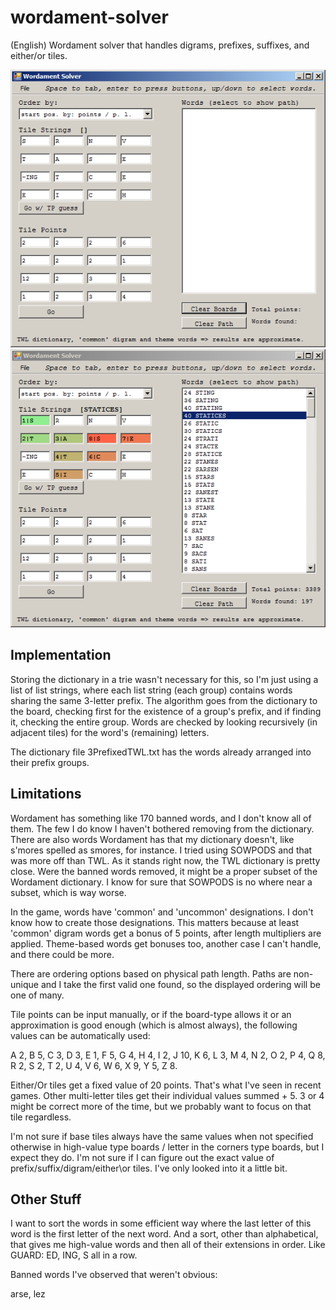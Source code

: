 wordament-solver
================

(English) Wordament solver that handles digrams, prefixes, suffixes, and either/or tiles.

![before](/Screenshots/1.PNG)
![after](/Screenshots/2.PNG)

Implementation
--------------

Storing the dictionary in a trie wasn't necessary for this, so I'm just using a list of list strings, where each list string (each group) contains words sharing the same 3-letter prefix. The algorithm goes from the dictionary to the board, checking first for the existence of a group's prefix, and if finding it, checking the entire group. Words are checked by looking recursively (in adjacent tiles) for the word's (remaining) letters.

The dictionary file 3PrefixedTWL.txt has the words already arranged into their prefix groups.

Limitations
-----------

Wordament has something like 170 banned words, and I don't know all of them. The few I do know I haven't bothered removing from the dictionary. There are also words Wordament has that my dictionary doesn't, like s'mores spelled as smores, for instance. I tried using SOWPODS and that was more off than TWL. As it stands right now, the TWL dictionary is pretty close. Were the banned words removed, it might be a proper subset of the Wordament dictionary. I know for sure that SOWPODS is no where near a subset, which is way worse.

In the game, words have 'common' and 'uncommon' designations. I don't know how to create those designations. This matters because at least 'common' digram words get a bonus of 5 points, after length multipliers are applied. Theme-based words get bonuses too, another case I can't handle, and there could be more.

There are ordering options based on physical path length. Paths are non-unique and I take the first valid one found, so the displayed ordering will be one of many.

Tile points can be input manually, or if the board-type allows it or an approximation is good enough (which is almost always), the following values can be automatically used:

A 2, B 5, C 3, D 3, E 1, F 5, G 4, H 4, I 2, J 10, K 6, L 3, M 4, N 2, O 2, P 4, Q 8, R 2, S 2, T 2, U 4, V 6, W 6, X 9, Y 5, Z 8.

Either/Or tiles get a fixed value of 20 points. That's what I've seen in recent games.
Other multi-letter tiles get their individual values summed + 5. 3 or 4 might be correct more of the time, but we probably want to focus on that tile regardless.
 

I'm not sure if base tiles always have the same values when not specified otherwise in high-value type boards / letter in the corners type boards, but I expect they do. I'm not sure if I can figure out the exact value of prefix/suffix/digram/either\or tiles. I've only looked into it a little bit.

Other Stuff
-----------

I want to sort the words in some efficient way where the last letter of this word is the first letter of the next word. And a sort, other than alphabetical, that gives me high-value words and then all of their extensions in order. Like GUARD: ED, ING, S all in a row.

Banned words I've observed that weren't obvious:

arse, lez

